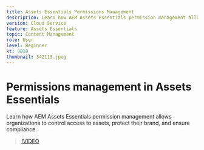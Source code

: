 ```yaml
---
title: Assets Essentials Permissions Management
description: Learn how AEM Assets Essentials permission management allows organizations to control access to assets, protect their brand, and ensure compliance.
version: Cloud Service
feature: Assets Essentials
topic: Content Management
role: User
level: Beginner
kt: 9818
thumbnail: 342113.jpeg
---
```


# Permissions management in Assets Essentials

Learn how AEM Assets Essentials permission management allows organizations to control access to assets, protect their brand, and ensure compliance. 

>[!VIDEO](https://video.tv.adobe.com/v/342113/?quality=12&learn=on)

